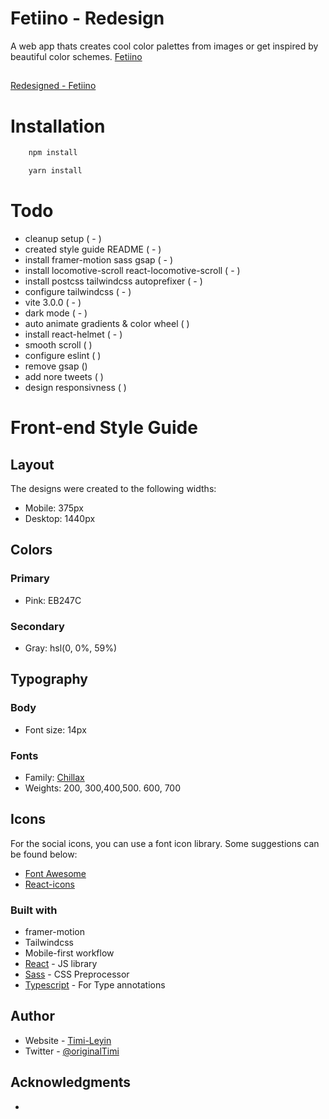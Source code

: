 # Fetiino - Redesign

A web app thats creates cool color palettes from images or get inspired by beautiful color schemes.
 [Fetiino](https://fetiino.netlify.app)
 ##
 [Redesigned - Fetiino](https://fetiino-redesign.netlify.app)


# Installation

```bash
    npm install
```

```bash
    yarn install
```



# Todo

- cleanup setup ( - )
- created style guide README ( - )
- install framer-motion sass gsap ( - )
- install locomotive-scroll react-locomotive-scroll ( - )
- install postcss tailwindcss autoprefixer ( - )
- configure tailwindcss ( - )
- vite 3.0.0 ( - )
- dark mode ( - )
- auto animate gradients & color wheel ( )
- install react-helmet ( - )
- smooth scroll ( )
- configure eslint ( )
- remove gsap ()
- add nore tweets ( )
- design responsivness ( )

# Front-end Style Guide

## Layout

The designs were created to the following widths:

- Mobile: 375px
- Desktop: 1440px

## Colors

### Primary

- Pink: EB247C

### Secondary

- Gray: hsl(0, 0%, 59%)

## Typography

### Body

- Font size: 14px

### Fonts

- Family: [Chillax](/src/Assets/fonts/chillax/)
- Weights: 200, 300,400,500. 600, 700

## Icons

For the social icons, you can use a font icon library. Some suggestions can be found below:

- [Font Awesome](https://fontawesome.com)
- [React-icons](https://react-icons.io)

### Built with

- framer-motion
- Tailwindcss
- Mobile-first workflow
- [React](https://reactjs.org/) - JS library
- [Sass](https://sass.org/) - CSS Preprocessor
- [Typescript](https://ts.com/) - For Type annotations

## Author

- Website - [Timi-Leyin](https://timileyin.netlify.app)
- Twitter - [@originalTimi](https://www.twitter.com/originalTimi)

## Acknowledgments

 - 